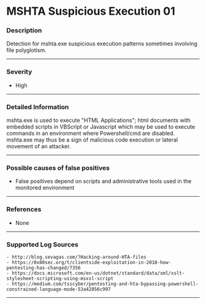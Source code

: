 # MSHTA Suspicious Execution 01
### Description

Detection for mshta.exe suspicious execution patterns sometimes involving file polyglotism.

-------------------
### Severity

- High

-------------------

### Detailed Information

mshta.exe is used to execute "HTML Applications"; html documents with embedded scripts in VBScript or Javascript which may be used to execute commands in an environment where Powershell/cmd are disabled.
mshta.exe may thus be a sign of malicious code execution or lateral movement of an attacker.

-------------------
### Possible causes of false positives

- False positives depend on scripts and administrative tools used in the monitored environment

-------------------
### References

- None

-------------------
### Supported Log Sources

    - http://blog.sevagas.com/?Hacking-around-HTA-files
    - https://0x00sec.org/t/clientside-exploitation-in-2018-how-pentesting-has-changed/7356
    - https://docs.microsoft.com/en-us/dotnet/standard/data/xml/xslt-stylesheet-scripting-using-msxsl-script
    - https://medium.com/tsscyber/pentesting-and-hta-bypassing-powershell-constrained-language-mode-53a42856c997

-------------------
